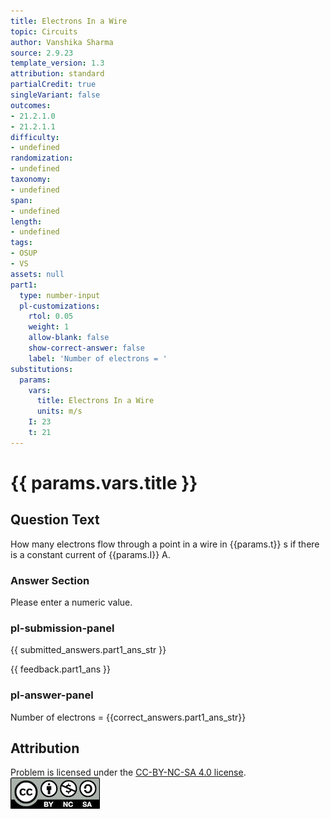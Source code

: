 ```yaml
---
title: Electrons In a Wire
topic: Circuits
author: Vanshika Sharma
source: 2.9.23
template_version: 1.3
attribution: standard
partialCredit: true
singleVariant: false
outcomes:
- 21.2.1.0
- 21.2.1.1
difficulty:
- undefined
randomization:
- undefined
taxonomy:
- undefined
span:
- undefined
length:
- undefined
tags:
- OSUP
- VS
assets: null
part1:
  type: number-input
  pl-customizations:
    rtol: 0.05
    weight: 1
    allow-blank: false
    show-correct-answer: false
    label: 'Number of electrons = '
substitutions:
  params:
    vars:
      title: Electrons In a Wire
      units: m/s
    I: 23
    t: 21
---
```

# {{ params.vars.title }}

## Question Text

How many electrons flow through a point in a wire in {{params.t}} s if there is a constant current of {{params.I}} $\textrm{A}$.

### Answer Section

Please enter a numeric value.

### pl-submission-panel

<p></p>
{{ submitted_answers.part1_ans_str }}
<p></p>
{{ feedback.part1_ans }}

### pl-answer-panel

Number of electrons =  {{correct_answers.part1_ans_str}}

## Attribution

Problem is licensed under the [CC-BY-NC-SA 4.0 license](https://creativecommons.org/licenses/by-nc-sa/4.0/).<br> ![The Creative Commons 4.0 license requiring attribution-BY, non-commercial-NC, and share-alike-SA license.](https://raw.githubusercontent.com/firasm/bits/master/by-nc-sa.png)